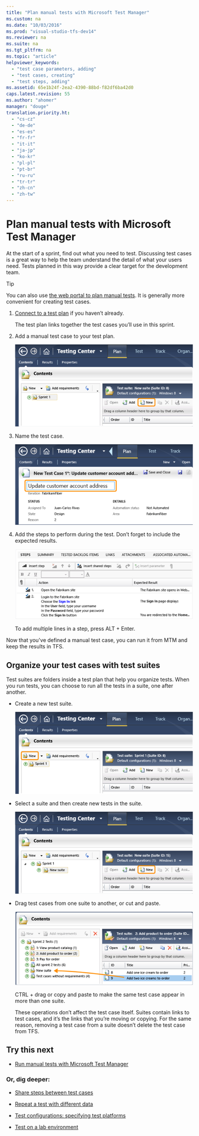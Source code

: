 ```yaml
---
title: "Plan manual tests with Microsoft Test Manager"
ms.custom: na
ms.date: "10/03/2016"
ms.prod: "visual-studio-tfs-dev14"
ms.reviewer: na
ms.suite: na
ms.tgt_pltfrm: na
ms.topic: "article"
helpviewer_keywords: 
  - "test case parameters, adding"
  - "test cases, creating"
  - "test steps, adding"
ms.assetid: 65e1b24f-2ea2-4390-88bd-f82df6ba42d0
caps.latest.revision: 55
ms.author: "ahomer"
manager: "douge"
translation.priority.ht: 
  - "cs-cz"
  - "de-de"
  - "es-es"
  - "fr-fr"
  - "it-it"
  - "ja-jp"
  - "ko-kr"
  - "pl-pl"
  - "pt-br"
  - "ru-ru"
  - "tr-tr"
  - "zh-cn"
  - "zh-tw"
---
```

# Plan manual tests with Microsoft Test Manager
At the start of a sprint, find out what you need to test. Discussing test cases is a great way to help the team understand the detail of what your users need. Tests planned in this way provide a clear target for the development team.  
  
> [!TIP]
>  You can also use [the web portal to plan manual tests](../dv_TeamTestALM/planning-manual-tests-using-the-web-portal.md). It is generally more convenient for creating test cases.  
  
1.  [Connect to a test plan](../dv_TeamTestALM/connect-microsoft-test-manager-to-your-team-project-and-test-plan.md) if you haven’t already.  
  
     The test plan links together the test cases you’ll use in this sprint.  
  
2.  Add a manual test case to your test plan.  
  
     ![Create a test case](../dv_TeamTestALM/media/almp_t_create04.png "ALMP_T_Create04")  
  
3.  Name the test case.  
  
     ![Give the test case a title](../dv_TeamTestALM/media/almp_t_create05.png "ALMP_T_Create05")  
  
4.  Add the steps to perform during the test. Don’t forget to include the expected results.  
  
     ![Define test case steps](../dv_TeamTestALM/media/almp_t_create06.png "ALMP_T_Create06")  
  
     To add multiple lines in a step, press ALT + Enter.  
  
 Now that you've defined a manual test case, you can run it from MTM and keep the results in TFS.  
  
## Organize your test cases with test suites  
 Test suites are folders inside a test plan that help you organize tests. When you run tests, you can choose to run all the tests in a suite, one after another.  
  
-   Create a new test suite.  
  
     ![Creating a new test suite](../dv_TeamTestALM/media/almp_t_newsuite01.png "ALMP_T_newSuite01")  
  
-   Select a suite and then create new tests in the suite.  
  
     ![Create a test case in a suite](../dv_TeamTestALM/media/almp_t_newsuite02.png "ALMP_T_newSuite02")  
  
-   Drag test cases from one suite to another, or cut and paste.  
  
     ![Drag test cases from one suite to another](../dv_TeamTestALM/media/almp_t_dragsuites.png "ALMP_T_dragSuites")  
  
     CTRL + drag or copy and paste to make the same test case appear in more than one suite.  
  
     These operations don’t affect the test case itself. Suites contain links to test cases, and it’s the links that you’re moving or copying. For the same reason, removing a test case from a suite doesn’t delete the test case from TFS.  
  
## Try this next  
  
-   [Run manual tests with Microsoft Test Manager](../dv_TeamTestALM/run-manual-tests-with-microsoft-test-manager.md)  
  
### Or, dig deeper:  
  
-   [Share steps between test cases](../dv_TeamTestALM/share-steps-between-test-cases.md)  
  
-   [Repeat a test with different data](../dv_TeamTestALM/repeat-a-test-with-different-data.md)  
  
-   [Test configurations: specifying test platforms](../dv_TeamTestALM/test-configurations--specifying-test-platforms.md)  
  
-   [Test on a lab environment](../dv_TeamTestALM/test-on-a-lab-environment.md)